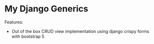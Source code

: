 # My Django Generics

Features:
- Out of the box CRUD view implementation using django crispy forms with bootstrap 5